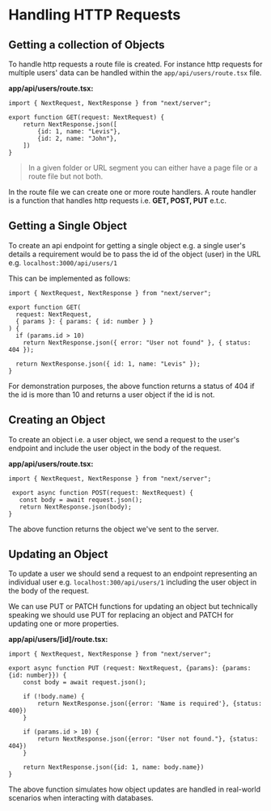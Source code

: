 # Handling HTTP Requests

## Getting a collection of Objects
To handle http requests a route file is created. For instance http requests for multiple users' data can be handled within the `app/api/users/route.tsx` file.

**app/api/users/route.tsx:**

```TSX
import { NextRequest, NextResponse } from "next/server";

export function GET(request: NextRequest) {
    return NextResponse.json([
        {id: 1, name: "Levis"},
        {id: 2, name: "John"},
    ])
}
```

> In a given folder or URL segment you can either have a page file or a route file but not both.

In the route file we can create one or more route handlers. A route handler is a function that handles http requests i.e. **GET, POST, PUT** e.t.c.

## Getting a Single Object

To create an api endpoint for getting a single object e.g. a single user's details a requirement would be to pass the id of the object (user) in the URL e.g. `localhost:3000/api/users/1`

This can be implemented as follows:

```TSX
import { NextRequest, NextResponse } from "next/server";

export function GET(
  request: NextRequest,
  { params }: { params: { id: number } }
) {
  if (params.id > 10)
    return NextResponse.json({ error: "User not found" }, { status: 404 });

  return NextResponse.json({ id: 1, name: "Levis" });
}

```

For demonstration purposes, the above function returns a status of 404 if the id is more than 10 and returns a user object if the id is not.

## Creating an Object

To create an object i.e. a user object, we send a request to the user's endpoint and include the user object in the body of the request.

**app/api/users/route.tsx:**

```TSX
import { NextRequest, NextResponse } from "next/server";
 
 export async function POST(request: NextRequest) {
   const body = await request.json(); 
   return NextResponse.json(body);
}

```

The above function returns the object we've sent to the server.

## Updating an Object

To update a user we should send a request to an endpoint representing an individual user e.g. `localhost:300/api/users/1` including the user object in the body of the request.

We can use PUT or PATCH functions for updating an object but technically speaking we should use PUT for replacing an object and PATCH for updating one or more properties.

**app/api/users/[id]/route.tsx:**

```TSX
import { NextRequest, NextResponse } from "next/server";

export async function PUT (request: NextRequest, {params}: {params: {id: number}}) {
    const body = await request.json();

    if (!body.name) {
        return NextResponse.json({error: 'Name is required'}, {status: 400})
    }

    if (params.id > 10) {
        return NextResponse.json({error: "User not found."}, {status: 404})
    }

    return NextResponse.json({id: 1, name: body.name})
}
```

The above function simulates how object updates are handled in real-world scenarios when interacting with databases.